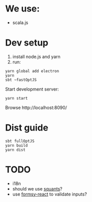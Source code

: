# We use:
+ scala.js

# Dev setup
1. install node.js and yarn
2. run:
```
yarn global add electron
yarn
sbt ~fastOptJS
```
Start development server:
```
yarn start
```

Browse http://localhost:8090/

# Dist guide
```
sbt fullOptJS
yarn build
yarn dist
```

# TODO
+ i18n
+ should we use [squants](http://www.squants.com/)?
+ use [formsy-react](https://github.com/christianalfoni/formsy-react) to validate inputs?
